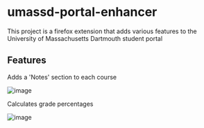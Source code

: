 # umassd-portal-enhancer
This project is a firefox extension that adds various features to the University of Massachusetts Dartmouth student portal

## Features

Adds a 'Notes' section to each course

![image](https://i.imgur.com/ejN6qtd.png)


Calculates grade percentages

![image](https://i.imgur.com/r9F3tKM.png)